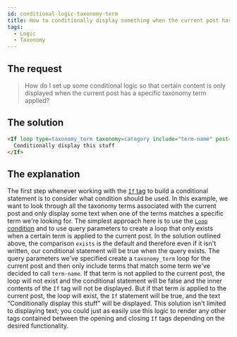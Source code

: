 ```yaml
---
id: conditional-logic-taxonomy-term
title: How to conditionally display something when the current post has a certain taxonomy term applied
tags:
  - Logic
  - Taxonomy
---
```

## The request

> How do I set up some conditional logic so that certain content is only displayed when the current post has a specific taxonomy term applied?

## The solution

```html
<If loop type=taxonomy_term taxonomy=category include="term-name" post=current>
  Conditionally display this stuff
</If>
```

## The explanation

The first step whenever working with the [`If` tag](/docs/dynamic-tags/if/) to build a conditional statement is to consider what condition should be used. In this example, we want to look through all the taxonomy terms associated with the current post and only display some text when one of the terms matches a specific term we're looking for. The simplest approach here is to use the [`Loop` condition](/docs/dynamic-tags/loop/features/exists) and to use query parameters to create a loop that only exists when a certain term is applied to the current post. In the solution outlined above, the comparison `exists` is the default and therefore even if it isn't written, our conditional statement will be true when the query exists. The query parameters we've specified create a `taxonomy_term` loop for the current post and then only include terms that match some term we've decided to call `term-name`. If that term is not applied to the current post, the loop will not exist and the conditional statement will be false and the inner contents of the `If` tag will not be displayed. But if that term _is_ applied to the current post, the loop will exist, the `If` statement will be true, and the text “Conditionally display this stuff” will be displayed. This solution isn't limited to displaying text; you could just as easily use this logic to render any other tags contained between the opening and closing `If` tags depending on the desired functionality.